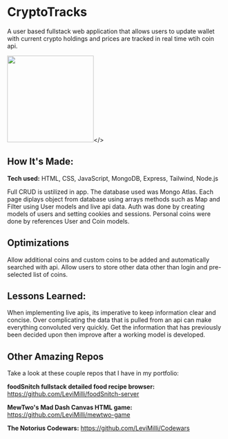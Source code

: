 # CryptoTracks

A user based fullstack web application that allows users to update wallet with current crypto holdings and prices are tracked in real time wtih coin api.

<img height= "200px" src= "https://user-images.githubusercontent.com/107660704/202800613-78c86931-d3f9-47ce-aab3-e0e1cc8dc707.JPG"></>



## How It's Made:

**Tech used:** HTML, CSS, JavaScript, MongoDB, Express, Tailwind, Node.js

Full CRUD is ustilized in app. The database used was Mongo Atlas. Each page diplays object from database using arrays methods such as Map and Filter using User models and live api data. Auth was done by creating models of users and setting cookies and sessions. Personal coins were done by references User and Coin models.

## Optimizations
Allow additional coins and custom coins to be added and automatically searched with api. Allow users to store other data other than login and pre-selected list of coins.


## Lessons Learned:

When implementing live apis, its imperative to keep information clear and concise. Over complicating the data that is pulled from an api can make everything convoluted very quickly. Get the information that has previously been decided upon then improve after a working model is developed.

## Other Amazing Repos
Take a look at these couple repos that I have in my portfolio:

**foodSnitch fullstack detailed food recipe browser:** https://github.com/LeviMilli/foodSnitch-server

**MewTwo's Mad Dash Canvas HTML game:** https://github.com/LeviMilli/mewtwo-game

**The Notorius Codewars:** https://github.com/LeviMilli/Codewars


